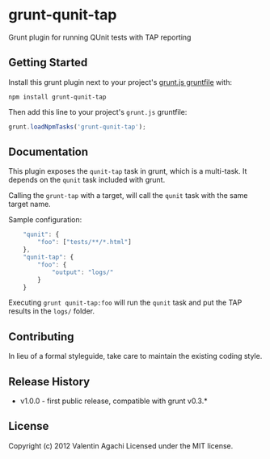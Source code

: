 # grunt-qunit-tap

Grunt plugin for running QUnit tests with TAP reporting

## Getting Started

Install this grunt plugin next to your project's [grunt.js gruntfile][getting_started] with:

`npm install grunt-qunit-tap`

Then add this line to your project's `grunt.js` gruntfile:

```javascript
grunt.loadNpmTasks('grunt-qunit-tap');
```

[grunt]: https://github.com/cowboy/grunt
[getting_started]: https://github.com/cowboy/grunt/blob/master/docs/getting_started.md

## Documentation

This plugin exposes the `qunit-tap` task in grunt, which is a multi-task. It depends on the `qunit` task included with grunt.

Calling the `grunt-tap` with a target, will call the `qunit` task with the same target name.

Sample configuration:

```javascript
	"qunit": {
		"foo": ["tests/**/*.html"]
	},
	"qunit-tap": {
		"foo": {
			"output": "logs/"
		}
	}
```

Executing `grunt qunit-tap:foo` will run the `qunit` task and put the TAP results in the `logs/` folder.

## Contributing

In lieu of a formal styleguide, take care to maintain the existing coding style.

## Release History

- v1.0.0 - first public release, compatible with grunt v0.3.*

## License

Copyright (c) 2012 Valentin Agachi
Licensed under the MIT license.
